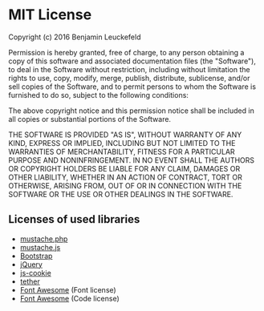 MIT License
===========

Copyright (c) 2016 Benjamin Leuckefeld

Permission is hereby granted, free of charge, to any person obtaining a copy
of this software and associated documentation files (the "Software"), to deal
in the Software without restriction, including without limitation the rights
to use, copy, modify, merge, publish, distribute, sublicense, and/or sell
copies of the Software, and to permit persons to whom the Software is
furnished to do so, subject to the following conditions:

The above copyright notice and this permission notice shall be included in all
copies or substantial portions of the Software.

THE SOFTWARE IS PROVIDED "AS IS", WITHOUT WARRANTY OF ANY KIND, EXPRESS OR
IMPLIED, INCLUDING BUT NOT LIMITED TO THE WARRANTIES OF MERCHANTABILITY,
FITNESS FOR A PARTICULAR PURPOSE AND NONINFRINGEMENT. IN NO EVENT SHALL THE
AUTHORS OR COPYRIGHT HOLDERS BE LIABLE FOR ANY CLAIM, DAMAGES OR OTHER
LIABILITY, WHETHER IN AN ACTION OF CONTRACT, TORT OR OTHERWISE, ARISING FROM,
OUT OF OR IN CONNECTION WITH THE SOFTWARE OR THE USE OR OTHER DEALINGS IN THE
SOFTWARE.

## Licenses of used libraries

- [mustache.php](https://github.com/bobthecow/mustache.php/blob/master/LICENSE)
- [mustache.js](https://github.com/janl/mustache.js/blob/master/LICENSE)
- [Bootstrap](https://github.com/twbs/bootstrap/blob/master/LICENSE)
- [jQuery](https://github.com/jquery/jquery/blob/master/LICENSE.txt)
- [js-cookie](https://github.com/js-cookie/js-cookie/blob/master/MIT-LICENSE.txt)
- [tether](https://github.com/HubSpot/tether/blob/master/LICENSE)
- [Font Awesome](http://scripts.sil.org/cms/scripts/page.php?site_id=nrsi&id=OFL) (Font license)
- [Font Awesome](http://opensource.org/licenses/mit-license.html) (Code license)

